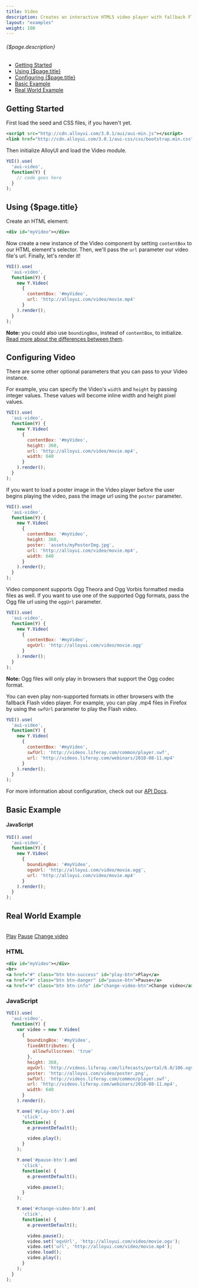 ```yaml
---
title: Video
description: Creates an interactive HTML5 video player with fallback Flash video player.
layout: "examples"
weight: 100
---
```


###### {$page.description}

- [Getting Started](#1)
- [Using {$page.title}](#2)
- [Configuring {$page.title}](#3)
- [Basic Example](#4)
- [Real World Example](#5)

<article id="1">

## Getting Started

First load the seed and CSS files, if you haven't yet.

```xml
<script src="http://cdn.alloyui.com/3.0.1/aui/aui-min.js"></script>
<link href="http://cdn.alloyui.com/3.0.1/aui-css/css/bootstrap.min.css" rel="stylesheet"></link>
```

Then initialize AlloyUI and load the Video module.

```javascript
YUI().use(
  'aui-video',
  function(Y) {
    // code goes here
  }
);
```

</article>

<article id="2">

## Using {$page.title}

Create an HTML element:

```xml
<div id="myVideo"></div>
```

Now create a new instance of the Video component by setting `contentBox` to our HTML element's selector. Then, we'll pass the `url` parameter our video file's url. Finally, let's render it!

```javascript
YUI().use(
  'aui-video',
  function(Y) {
    new Y.Video(
      {
        contentBox: '#myVideo',
        url: 'http://alloyui.com/video/movie.mp4'
      }
    ).render();
  }
);
```

<div class="alert alert-info">
  <strong>Note:</strong> you could also use <code>boundingBox</code>, instead of <code>contentBox</code>, to initialize.<br>
  <a href="https://github.com/liferay/alloy-ui/wiki/FAQs">Read more about the differences between them</a>.
</div>

</article>

<article id="3">

## Configuring Video

There are some other optional parameters that you can pass to your Video instance.

For example, you can specify the Video's `width` and `height` by passing integer values. These values will become inline width and height pixel values.

```javascript
YUI().use(
  'aui-video',
  function(Y) {
    new Y.Video(
      {
        contentBox: '#myVideo',
        height: 360,
        url: 'http://alloyui.com/video/movie.mp4',
        width: 640
      }
    ).render();
  }
);
```

If you want to load a poster image in the Video player before the user begins playing the video, pass the image url using the `poster` parameter.

```javascript
YUI().use(
  'aui-video',
  function(Y) {
    new Y.Video(
      {
        contentBox: '#myVideo',
        height: 360,
        poster: 'assets/myPosterImg.jpg',
        url: 'http://alloyui.com/video/movie.mp4',
        width: 640
      }
    ).render();
  }
);
```

Video component supports Ogg Theora and Ogg Vorbis formatted media files as well. If you want to use one of the supported Ogg formats, pass the Ogg file url using the `oggUrl` parameter.

```javascript
YUI().use(
  'aui-video',
  function(Y) {
    new Y.Video(
      {
        contentBox: '#myVideo',
        ogvUrl: 'http://alloyui.com/video/movie.ogg'
      }
    ).render();
  }
);
```

<div class="alert alert-info">
  <strong>Note:</strong> Ogg files will only play in browsers that support the Ogg codec format.
</div>

You can even play non-supported formats in other browsers with the fallback Flash video player. For example, you can play .mp4 files in Firefox by using the `swfUrl` parameter to play the Flash video.

```javascript
YUI().use(
  'aui-video',
  function(Y) {
    new Y.Video(
      {
        contentBox: '#myVideo',
        swfUrl: 'http://videos.liferay.com/common/player.swf',
        url: 'http://videos.liferay.com/webinars/2010-08-11.mp4'
      }
    ).render();
  }
);
```

<div class="alert alert-success">
	For more information about configuration, check out our <a href="http://alloyui.com/api/modules/aui-tooltip.html" target="_blank">API Docs</a>.
</div>

</article>

<article id="4">

## Basic Example

<div id="myVideo1"></div>

<script type="text/javascript">
{literal}
YUI().use(
  'aui-video',
  function(Y) {
    new Y.Video(
      {
        boundingBox: '#myVideo1',
        ogvUrl: 'http://alloyui.com/video/movie.ogg',
        url: 'http://alloyui.com/video/movie.mp4'
      }
    ).render();
  }
);
{/literal}
</script>

#### JavaScript

```javascript
YUI().use(
  'aui-video',
  function(Y) {
    new Y.Video(
      {
        boundingBox: '#myVideo',
        ogvUrl: 'http://alloyui.com/video/movie.ogg',
        url: 'http://alloyui.com/video/movie.mp4'
      }
    ).render();
  }
);
```

</article>

<article id="5">

## Real World Example

<div id="myVideo2"></div>
<br>
<a href="#" class="btn btn-success" id="play-btn">Play</a>
<a href="#" class="btn btn-danger" id="pause-btn">Pause</a>
<a href="#" class="btn btn-info" id="change-video-btn">Change video</a>
<br>

<script type="text/javascript">
{literal}
YUI().use(
  'aui-video',
  function(Y) {
    var video = new Y.Video(
      {
        boundingBox: '#myVideo2',
        fixedAttributes: {
          allowfullscreen: 'true'
        },
        height: 368,
        ogvUrl: 'http://videos.liferay.com/lifecasts/portal/6.0/106.ogv',
        poster: 'http://alloyui.com/video/poster.png',
        swfUrl: 'http://videos.liferay.com/common/player.swf',
        url: 'http://videos.liferay.com/webinars/2010-08-11.mp4',
        width: 640
      }
    ).render();
    Y.one('#play-btn').on(
      'click',
      function(e) {
        e.preventDefault();
        video.play();
      }
    );
    Y.one('#pause-btn').on(
      'click',
      function(e) {
        e.preventDefault();
        video.pause();
      }
    );
    Y.one('#change-video-btn').on(
      'click',
      function(e) {
        e.preventDefault();
        video.pause();
        video.set('ogvUrl', 'http://alloyui.com/video/movie.ogv');
        video.set('url', 'http://alloyui.com/video/movie.mp4');
        video.load();
        video.play();
      }
    );
  }
);
{/literal}
</script>

### HTML

```xml
<div id="myVideo"></div>
<br>
<a href="#" class="btn btn-success" id="play-btn">Play</a>
<a href="#" class="btn btn-danger" id="pause-btn">Pause</a>
<a href="#" class="btn btn-info" id="change-video-btn">Change video</a>
```

### JavaScript

```javascript
YUI().use(
  'aui-video',
  function(Y) {
    var video = new Y.Video(
      {
        boundingBox: '#myVideo',
        fixedAttributes: {
          allowfullscreen: 'true'
        },
        height: 368,
        ogvUrl: 'http://videos.liferay.com/lifecasts/portal/6.0/106.ogv',
        poster: 'http://alloyui.com/video/poster.png',
        swfUrl: 'http://videos.liferay.com/common/player.swf',
        url: 'http://videos.liferay.com/webinars/2010-08-11.mp4',
        width: 640
      }
    ).render();

    Y.one('#play-btn').on(
      'click',
      function(e) {
        e.preventDefault();

        video.play();
      }
    );

    Y.one('#pause-btn').on(
      'click',
      function(e) {
        e.preventDefault();

        video.pause();
      }
    );

    Y.one('#change-video-btn').on(
      'click',
      function(e) {
        e.preventDefault();

        video.pause();
        video.set('ogvUrl', 'http://alloyui.com/video/movie.ogv');
        video.set('url', 'http://alloyui.com/video/movie.mp4');
        video.load();
        video.play();
      }
    );
  }
);
```

</article>
